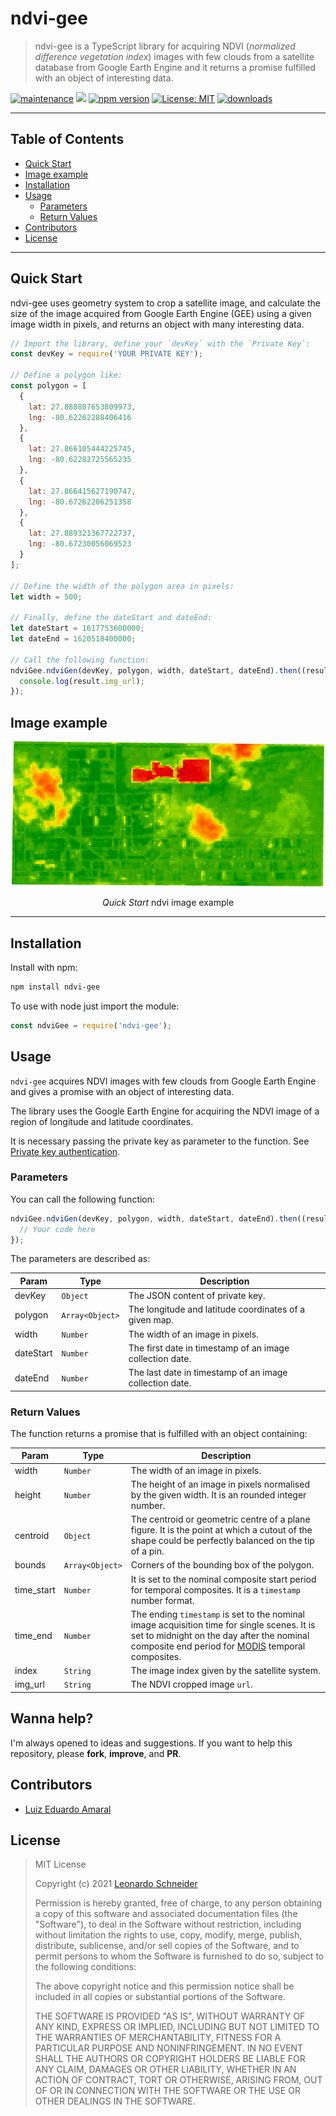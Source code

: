 # ndvi-gee

> ndvi-gee is a TypeScript library for acquiring NDVI (_normalized difference vegetation index_) images with few clouds from a satellite database from Google Earth Engine and it returns a promise fulfilled with an object of interesting data.

[![maintenance](https://img.shields.io/npms-io/maintenance-score/ndvi-gee)](https://www.npmjs.com/package/ndvi-gee) [![](https://img.shields.io/github/languages/top/CapnSane/ndvi-gee)](https://github.com/CapnSane/ndvi-gee) [![npm version](https://badge.fury.io/js/ndvi-gee.svg)](https://badge.fury.io/js/ndvi-gee) [![License: MIT](https://img.shields.io/badge/license-MIT-yellow)](https://opensource.org/licenses/MIT) [![downloads](https://img.shields.io/npm/dt/ndvi-gee)](https://img.shields.io/npm/dt/ndvi-gee)

---

## Table of Contents

- [Quick Start](#quick-start)
- [Image example](#image-example)
- [Installation](#installation)
- [Usage](#usage)
  - [Parameters](#parameters)
  - [Return Values](#return-values)
- [Contributors](#contributors)
- [License](#license)

---

## Quick Start

ndvi-gee uses geometry system to crop a satellite image, and calculate the size of the image acquired from Google Earth Engine (GEE) using a given image width in pixels, and returns an object with many interesting data.

```js
// Import the library, define your `devKey` with the `Private Key`:
const devKey = require('YOUR PRIVATE KEY');

// Define a polygon like:
const polygon = [
  {
    lat: 27.888807653809973,
    lng: -80.62262288406416
  },
  {
    lat: 27.866105444225745,
    lng: -80.62282725565235
  },
  {
    lat: 27.866415627190747,
    lng: -80.67262206251358
  },
  {
    lat: 27.889321367722737,
    lng: -80.67230056069523
  }
];

// Define the width of the polygon area in pixels:
let width = 500;

// Finally, define the dateStart and dateEnd:
let dateStart = 1617753600000;
let dateEnd = 1620518400000;

// Call the following function:
ndviGee.ndviGen(devKey, polygon, width, dateStart, dateEnd).then((result) => {
  console.log(result.img_url);
});
```

## Image example

<p align="center"><img src="images/example.png" alt="example" /></p>
<p align="center"><i>Quick Start</i> ndvi image example</p>

---

## Installation

Install with npm:

```bash
npm install ndvi-gee
```

To use with node just import the module:

```js
const ndviGee = require('ndvi-gee');
```

## Usage

`ndvi-gee` acquires NDVI images with few clouds from Google Earth Engine and gives a promise with an object of interesting data.

The library uses the Google Earth Engine for acquiring the NDVI image of a region of longitude and latitude coordinates.

It is necessary passing the private key as parameter to the function. See [Private key authentication](https://developers.google.com/earth-engine/apidocs/ee-data-authenticateviaprivatekey?hl=en).

### Parameters

You can call the following function:

```typescript
ndviGee.ndviGen(devKey, polygon, width, dateStart, dateEnd).then((result) => {
  // Your code here
});
```

The parameters are described as:

| Param     | Type                | Description                                              |
| --------- | ------------------- | -------------------------------------------------------- |
| devKey    | <code>Object</code> | The JSON content of private key.                         |
| polygon   | `Array<Object>`     | The longitude and latitude coordinates of a given map.   |
| width     | <code>Number</code> | The width of an image in pixels.                         |
| dateStart | <code>Number</code> | The first date in timestamp of an image collection date. |
| dateEnd   | <code>Number</code> | The last date in timestamp of an image collection date.  |

### Return Values

The function returns a promise that is fulfilled with an object containing:

| Param      | Type                | Description                                                                                                                                                                                                                   |
| ---------- | ------------------- | ----------------------------------------------------------------------------------------------------------------------------------------------------------------------------------------------------------------------------- |
| width      | <code>Number</code> | The width of an image in pixels.                                                                                                                                                                                              |
| height     | <code>Number</code> | The height of an image in pixels normalised by the given width. It is an rounded integer number.                                                                                                                              |
| centroid   | <code>Object</code> | The centroid or geometric centre of a plane figure. It is the point at which a cutout of the shape could be perfectly balanced on the tip of a pin.                                                                           |
| bounds     | `Array<Object>`     | Corners of the bounding box of the polygon.                                                                                                                                                                                   |
| time_start | <code>Number</code> | It is set to the nominal composite start period for temporal composites. It is a `timestamp` number format.                                                                                                                   |
| time_end   | <code>Number</code> | The ending `timestamp` is set to the nominal image acquisition time for single scenes. It is set to midnight on the day after the nominal composite end period for [MODIS](https://modis.gsfc.nasa.gov/) temporal composites. |
| index      | <code>String</code> | The image index given by the satellite system.                                                                                                                                                                                |
| img_url    | <code>String</code> | The NDVI cropped image `url`.                                                                                                                                                                                                 |

## Wanna help?

I'm always opened to ideas and suggestions. If you want to help this repository, please **fork**, **improve**, and **PR**.

## Contributors

- [Luiz Eduardo Amaral](https://github.com/luxedo)

## License

> MIT License
>
> Copyright (c) 2021 [Leonardo Schneider](lnrdschneider@gmail.com)
>
> Permission is hereby granted, free of charge, to any person obtaining a copy
> of this software and associated documentation files (the "Software"), to deal
> in the Software without restriction, including without limitation the rights
> to use, copy, modify, merge, publish, distribute, sublicense, and/or sell
> copies of the Software, and to permit persons to whom the Software is
> furnished to do so, subject to the following conditions:
>
> The above copyright notice and this permission notice shall be included in all
> copies or substantial portions of the Software.
>
> THE SOFTWARE IS PROVIDED "AS IS", WITHOUT WARRANTY OF ANY KIND, EXPRESS OR
> IMPLIED, INCLUDING BUT NOT LIMITED TO THE WARRANTIES OF MERCHANTABILITY,
> FITNESS FOR A PARTICULAR PURPOSE AND NONINFRINGEMENT. IN NO EVENT SHALL THE
> AUTHORS OR COPYRIGHT HOLDERS BE LIABLE FOR ANY CLAIM, DAMAGES OR OTHER
> LIABILITY, WHETHER IN AN ACTION OF CONTRACT, TORT OR OTHERWISE, ARISING FROM,
> OUT OF OR IN CONNECTION WITH THE SOFTWARE OR THE USE OR OTHER DEALINGS IN THE
> SOFTWARE.
